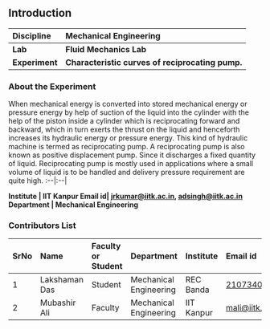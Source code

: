 ## Introduction


<b>Discipline | <b>Mechanical Engineering
:--|:--|
<b> Lab | <b> Fluid Mechanics Lab
<b> Experiment|   <b> Characteristic curves of reciprocating pump.

### About the Experiment 

When mechanical energy is converted into stored mechanical energy or pressure energy by help of suction of the liquid into the cylinder with the help of the piston inside a cylinder which is reciprocating forward and backward, which in turn exerts the thrust on the liquid and henceforth increases its hydraulic energy or pressure energy. This kind of hydraulic machine is termed as reciprocating pump.
A reciprocating pump is also known as positive displacement pump. Since it discharges a fixed quantity of liquid. Reciprocating pump is mostly used in applications where a small volume of liquid is to be handled and delivery pressure requirement are quite high.
:--|:--|

<b> Institute | <b>  IIT Kanpur
<b> Email id|     <b>  jrkumar@iitk.ac.in, adsingh@iitk.ac.in
<b> Department |  Mechanical Engineering

### Contributors List

SrNo | Name | Faculty or Student | Department| Institute | Email id
:--|:--|:--|:--|:--|:--|
1 | Lakshaman Das  | Student | Mechanical Engineering |REC Banda| 2107340400013@recbanda.ac.in
2 | Mubashir Ali | Faculty |Mechanical Engineering | IIT Kanpur | mali@iitk.ac.in
